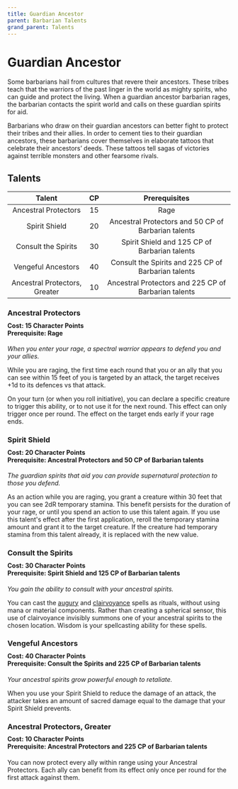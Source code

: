 ```yaml
---
title: Guardian Ancestor
parent: Barbarian Talents
grand_parent: Talents
---
```


# Guardian Ancestor
Some barbarians hail from cultures that revere their ancestors. These tribes teach that the warriors of the past linger in the world as mighty spirits, who can guide and protect the living. When a guardian ancestor barbarian rages, the barbarian contacts the spirit world and calls on these guardian spirits for aid.

Barbarians who draw on their guardian ancestors can better fight to protect their tribes and their allies. In order to cement ties to their guardian ancestors, these barbarians cover themselves in elaborate tattoos that celebrate their ancestors’ deeds. These tattoos tell sagas of victories against terrible monsters and other fearsome rivals.

## Talents

| Talent | CP | Prerequisites |
|:------:|:--:|:-------------:|
| Ancestral Protectors          | 15 | Rage |
| Spirit Shield                 | 20 | Ancestral Protectors and 50 CP of Barbarian talents |
| Consult the Spirits           | 30 | Spirit Shield and 125 CP of Barbarian talents |
| Vengeful Ancestors            | 40 | Consult the Spirits and 225 CP of Barbarian talents |
| Ancestral Protectors, Greater | 10 | Ancestral Protectors and 225 CP of Barbarian talents |

### Ancestral Protectors

<div style="margin-top:-10px;"></div>

#### **Cost:** 15 Character Points<br>**Prerequisite:** Rage
*When you enter your rage, a spectral warrior appears to defend you and your allies.*

While you are raging, the first time each round that you or an ally that you can see within 15 feet of you is targeted by an attack, the target receives +1d to its defences vs that attack.

On your turn (or when you roll initiative), you can declare a specific creature to trigger this ability, or to not use it for the next round. This effect can only trigger once per round. The effect on the target ends early if your rage ends.

### Spirit Shield

<div style="margin-top:-10px;"></div>

#### **Cost:** 20 Character Points<br>**Prerequisite:** Ancestral Protectors and 50 CP of Barbarian talents
*The guardian spirits that aid you can provide supernatural protection to those you defend.*

As an action while you are raging, you grant a creature within 30 feet that you can see 2dR temporary stamina. This benefit persists for the duration of your rage, or until you spend an action to use this talent again. If you use this talent's effect after the first application, reroll the temporary stamina amount and grant it to the target creature. If the creature had temporary stamina from this talent already, it is replaced with the new value.

### Consult the Spirits

<div style="margin-top:-10px;"></div>

#### **Cost:** 30 Character Points<br>**Prerequisite:** Spirit Shield and 125 CP of Barbarian talents
*You gain the ability to consult with your ancestral spirits.*

You can cast the [augury]() and [clairvoyance]() spells as rituals, without using mana or material components. Rather than creating a spherical sensor, this use of clairvoyance invisibly summons one of your ancestral spirits to the chosen location. Wisdom is your spellcasting ability for these spells.

### Vengeful Ancestors

<div style="margin-top:-10px;"></div>

#### **Cost:** 40 Character Points<br>**Prerequisite:** Consult the Spirits and 225 CP of Barbarian talents
*Your ancestral spirits grow powerful enough to retaliate.*

When you use your Spirit Shield to reduce the damage of an attack, the attacker takes an amount of sacred damage equal to the damage that your Spirit Shield prevents.

### Ancestral Protectors, Greater

<div style="margin-top:-10px;"></div>

#### **Cost:** 10 Character Points<br>**Prerequisite:** Ancestral Protectors and 225 CP of Barbarian talents
You can now protect every ally within range using your Ancestral Protectors. Each ally can benefit from its effect only once per round for the first attack against them.
